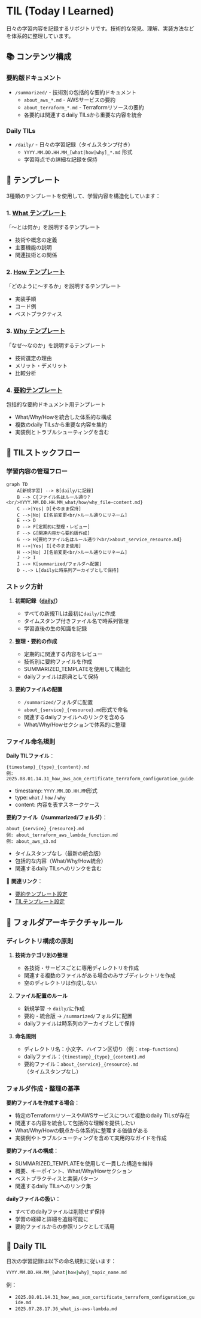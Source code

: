 # TIL (Today I Learned)

日々の学習内容を記録するリポジトリです。技術的な発見、理解、実装方法などを体系的に整理しています。

## 📚 コンテンツ構成

### 要約版ドキュメント
- `/summarized/` - 技術別の包括的な要約ドキュメント
  - `about_aws_*.md` - AWSサービスの要約
  - `about_terraform_*.md` - Terraformリソースの要約
  - 各要約は関連するdaily TILsから重要な内容を統合

### Daily TILs
- `/daily/` - 日々の学習記録（タイムスタンプ付き）
  - `YYYY.MM.DD.HH.MM_[what|how|why]_*.md` 形式
  - 学習時点での詳細な記録を保持

## 📝 テンプレート

3種類のテンプレートを使用して、学習内容を構造化しています：

### 1. [What テンプレート](../template/til-file/til_template_what.md)
「〜とは何か」を説明するテンプレート
- 技術や概念の定義
- 主要機能の説明
- 関連技術との関係

### 2. [How テンプレート](../template/til-file/til_template_how.md)
「どのように〜するか」を説明するテンプレート
- 実装手順
- コード例
- ベストプラクティス

### 3. [Why テンプレート](../template/til-file/til_template_why.md)
「なぜ〜なのか」を説明するテンプレート
- 技術選定の理由
- メリット・デメリット
- 比較分析

### 4. [要約テンプレート](../template/summarized-file/SUMMARIZED_TEMPLATE.md)
包括的な要約ドキュメント用テンプレート
- What/Why/Howを統合した体系的な構成
- 複数のdaily TILsから重要な内容を集約
- 実装例とトラブルシューティングを含む

## 🔄 TILストックフロー

### 学習内容の管理フロー

```mermaid
graph TD
    A[新規学習] --> B[daily/に記録]
    B --> C{ファイル名はルール通り?<br/>YYYY.MM.DD.HH.MM_what/how/why_file-content.md}
    C -->|Yes| D[そのまま保持]
    C -->|No| E[名前変更<br/>ルール通りにリネーム]
    E --> D
    D --> F[定期的に整理・レビュー]
    F --> G[関連内容から要約版作成]
    G --> H{要約ファイル名はルール通り?<br/>about_service_resource.md}
    H -->|Yes| I[そのまま使用]
    H -->|No| J[名前変更<br/>ルール通りにリネーム]
    J --> I
    I --> K[summarized/フォルダへ配置]
    D -.-> L[dailyに時系列アーカイブとして保持]
```

### ストック方針

1. **初期記録（[daily/](daily/)）**
   - すべての新規TILは最初に`daily/`に作成
   - タイムスタンプ付きファイル名で時系列管理
   - 学習直後の生の知識を記録

2. **整理・要約の作成**
   - 定期的に関連する内容をレビュー
   - 技術別に要約ファイルを作成
   - SUMMARIZED_TEMPLATEを使用して構造化
   - dailyファイルは原典として保持

3. **要約ファイルの配置**
   - `/summarized/`フォルダに配置
   - `about_{service}_{resource}.md`形式で命名
   - 関連するdailyファイルへのリンクを含める
   - What/Why/Howセクションで体系的に整理

### ファイル命名規則

**Daily TILファイル**：
```
{timestamp}_{type}_{content}.md
例: 2025.08.01.14.31_how_aws_acm_certificate_terraform_configuration_guide.md
```
- timestamp: `YYYY.MM.DD.HH.MM`形式
- type: `what` / `how` / `why`
- content: 内容を表すスネークケース

**要約ファイル（/summarized/フォルダ）**：
```
about_{service}_{resource}.md
例: about_terraform_aws_lambda_function.md
例: about_aws_s3.md
```
- タイムスタンプなし（最新の統合版）
- 包括的な内容（What/Why/How統合）
- 関連するdaily TILsへのリンクを含む

📌 **関連リンク**：
- [要約テンプレート設定](../template/summarized-file/params.yml)
- [TILテンプレート設定](../template/til-file/params.yml)

## 📂 フォルダアーキテクチャルール

### ディレクトリ構成の原則

1. **技術カテゴリ別の整理**
   - 各技術・サービスごとに専用ディレクトリを作成
   - 関連する複数のファイルがある場合のみサブディレクトリを作成
   - 空のディレクトリは作成しない

2. **ファイル配置のルール**
   - 新規学習 → `daily/`に作成
   - 要約・統合版 → `/summarized/`フォルダに配置
   - dailyファイルは時系列のアーカイブとして保持

3. **命名規則**
   - ディレクトリ名：小文字、ハイフン区切り（例：`step-functions`）
   - dailyファイル：`{timestamp}_{type}_{content}.md`
   - 要約ファイル：`about_{service}_{resource}.md`（タイムスタンプなし）

### フォルダ作成・整理の基準

**要約ファイルを作成する場合**：

- 特定のTerraformリソースやAWSサービスについて複数のdaily TILsが存在
- 関連する内容を統合して包括的な理解を提供したい
- What/Why/Howの観点から体系的に整理する価値がある
- 実装例やトラブルシューティングを含めて実用的なガイドを作成

**要約ファイルの構成**：

- SUMMARIZED_TEMPLATEを使用して一貫した構造を維持
- 概要、キーポイント、What/Why/Howセクション
- ベストプラクティスと実装パターン
- 関連するdaily TILsへのリンク集

**dailyファイルの扱い**：

- すべてのdailyファイルは削除せず保持
- 学習の経緯と詳細を追跡可能に
- 要約ファイルからの参照リンクとして活用

## 📅 Daily TIL

日次の学習記録は以下の命名規則に従います：

```bash
YYYY.MM.DD.HH.MM_[what|how|why]_topic_name.md
```

例：
- `2025.08.01.14.31_how_aws_acm_certificate_terraform_configuration_guide.md`
- `2025.07.28.17.36_what_is-aws-lambda.md`
